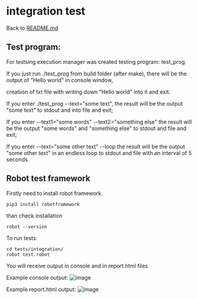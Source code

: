 # integration test
Back to [README.md](../README.md)

## Test program:
For testsing execution manager was created testing program: test_prog.

If you just run ./test_prog from build folder (after make), there will be the output of "Hello world" in console window, 

creatiion of txt file with writing down  "Hello world" into it and exit.





If you enter ./test_prog --text="some text", 
                                          the result will be the output "some text" to stdout and into file and exit;    

If you enter --text1="some words" --text2="something else" 
                                           the result will be the output "some words" and "something else" to stdout and file and exit;   

If you enter --text="some other text" --loop 
                                             the result will be the output "some other text" in an endless loop to stdout and file with an interval of 5 seconds 
  
## Robot test framework

Firstly need to install robot framework.

`pip3 install robotframework`

than check installation

`robot --version`

To run tests:

```
cd tests/integration/
robot test.robot
```

You will receive output in console and in  report.html files 

Example console output:
![image](https://user-images.githubusercontent.com/9269521/155291062-7f41763c-80d4-4d4a-bd33-c69e44df3921.png)

Example report.html output:
![image](https://user-images.githubusercontent.com/9269521/155291094-8f7d50f1-842c-4812-bf37-f198ea4658ac.png)

